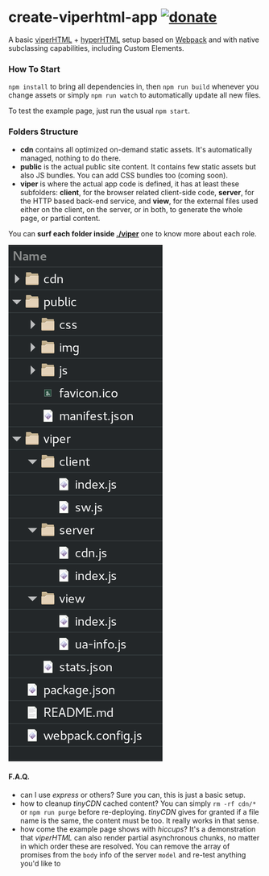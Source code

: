 # create-viperhtml-app [![donate](https://img.shields.io/badge/$-donate-ff69b4.svg?maxAge=2592000&style=flat)](https://github.com/WebReflection/donate)

A basic [viperHTML](https://github.com/WebReflection/viperHTML) + [hyperHTML](https://github.com/WebReflection/hyperHTML) setup based on [Webpack](https://webpack.js.org/) and with native subclassing capabilities, including Custom Elements.



### How To Start

`npm install` to bring all dependencies in, then `npm run build` whenever you change assets or simply `npm run watch` to automatically update all new files.

To test the example page, just run the usual `npm start`.



### Folders Structure

  * **cdn** contains all optimized on-demand static assets. It's automatically managed, nothing to do there.
  * **public** is the actual public site content. It contains few static assets but also JS bundles. You can add CSS bundles too (coming soon).
  * **viper** is where the actual app code is defined, it has at least these subfolders: **client**, for the browser related client-side code, **server**, for the HTTP based back-end service, and **view**, for the external files used either on the client, on the server, or in both, to generate the whole page, or partial content.

You can **surf each folder inside [./viper](./viper/)** one to know more about each role.

![folders structure](./public/img/folders.png)


#### F.A.Q.

  * can I use _express_ or others? Sure you can, this is just a basic setup.
  * how to cleanup _tinyCDN_ cached content? You can simply `rm -rf cdn/*` or `npm run purge` before re-deploying. _tinyCDN_ gives for granted if a file name is the same, the content must be too. It really works in that sense.
  * how come the example page shows with _hiccups_? It's a demonstration that _viperHTML_ can also render partial asynchronous chunks, no matter in which order these are resolved. You can remove the array of promises from the `body` info of the server `model` and re-test anything you'd like to
 